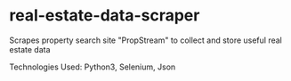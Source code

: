 # real-estate-data-scraper
Scrapes property search site "PropStream" to collect and store useful real estate data

Technologies Used: Python3, Selenium, Json
